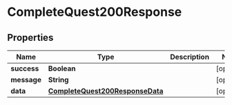 

# CompleteQuest200Response


## Properties

| Name | Type | Description | Notes |
|------------ | ------------- | ------------- | -------------|
|**success** | **Boolean** |  |  [optional] |
|**message** | **String** |  |  [optional] |
|**data** | [**CompleteQuest200ResponseData**](CompleteQuest200ResponseData.md) |  |  [optional] |



